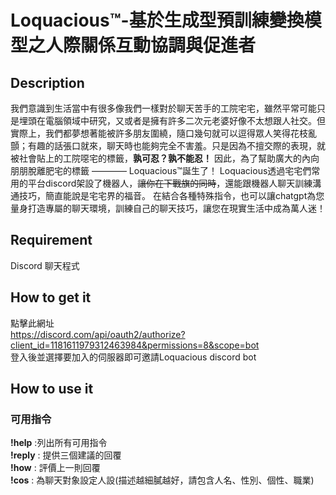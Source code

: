 # Loquacious™-基於生成型預訓練變換模型之人際關係互動協調與促進者
## Description
   我們意識到生活當中有很多像我們一樣對於聊天苦手的工院宅宅，雖然平常可能只是埋頭在電腦領域中研究，又或者是擁有許多二次元老婆好像不太想跟人社交。但實際上，我們都夢想著能被許多朋友圍繞，隨口幾句就可以逗得眾人笑得花枝亂顫；有趣的話張口就來，聊天時也能夠完全不害羞。只是因為不擅交際的表現，就被社會貼上的工院噁宅的標籤，**孰可忍？孰不能忍！** 因此，為了幫助廣大的內向朋朋脫離肥宅的標籤 ———— Loquacious™誕生了！
   Loquacious透過宅宅們常用的平台discord架設了機器人，~~讓你在下戰旗的同時~~，還能跟機器人聊天訓練溝通技巧，簡直能說是宅宅界的福音。 在結合各種特殊指令，也可以讓chatgpt為您量身打造專屬的聊天環境，訓練自己的聊天技巧，讓您在現實生活中成為萬人迷！
## Requirement
Discord 聊天程式
## How to get it
點擊此網址\
https://discord.com/api/oauth2/authorize?client_id=1181611979312463984&permissions=8&scope=bot \
登入後並選擇要加入的伺服器即可邀請Loquacious discord bot
## How to use it
### 可用指令
**!help** :列出所有可用指令\
**!reply** : 提供三個建議的回覆\
**!how** : 評價上一則回覆\
**!cos** : 為聊天對象設定人設(描述越細膩越好，請包含人名、性別、個性、職業)
 
